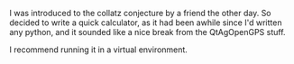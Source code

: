 I was introduced to the collatz conjecture by a friend the other day. So decided to write a quick calculator, as it had been awhile since I'd written any python, and it sounded like a nice break from the QtAgOpenGPS stuff. 

I recommend running it in a virtual environment.
